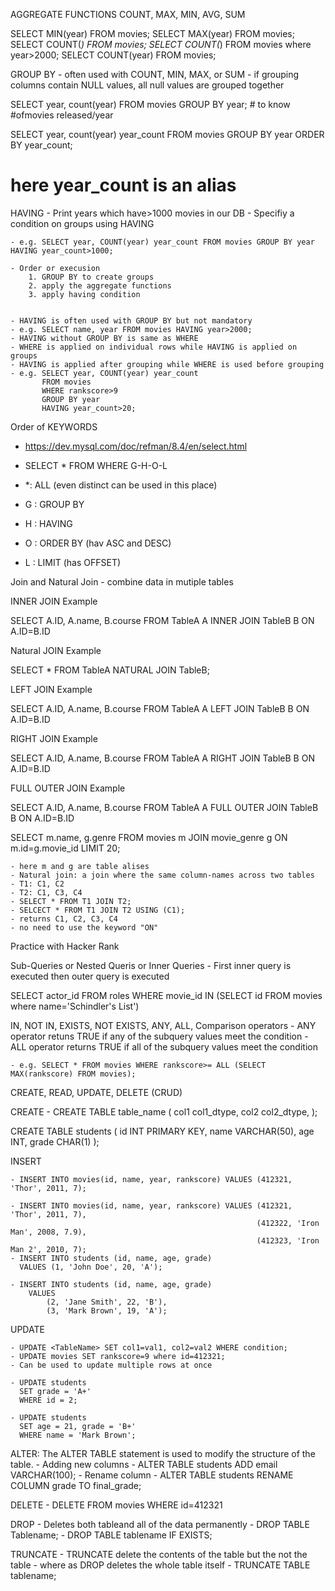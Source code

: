 AGGREGATE FUNCTIONS COUNT, MAX, MIN, AVG, SUM

SELECT MIN(year) FROM movies;
SELECT MAX(year) FROM movies;
SELECT COUNT(*) FROM movies;
SELECT COUNT(*) FROM movies where year>2000;
SELECT COUNT(year) FROM movies;


GROUP BY
    - often used with COUNT, MIN, MAX, or SUM
    - if grouping columns contain NULL values, all null values are grouped together

SELECT year, count(year) FROM movies GROUP BY year; # to know #ofmovies released/year

SELECT year, count(year) year_count FROM movies GROUP BY year ORDER BY year_count;
# here year_count is an alias


HAVING
    - Print years which have>1000 movies in our DB
    - Specifiy a condition on groups using HAVING

    - e.g. SELECT year, COUNT(year) year_count FROM movies GROUP BY year HAVING year_count>1000;

    - Order or execusion
        1. GROUP BY to create groups
        2. apply the aggregate functions
        3. apply having condition


    - HAVING is often used with GROUP BY but not mandatory
    - e.g. SELECT name, year FROM movies HAVING year>2000;
    - HAVING without GROUP BY is same as WHERE
    - WHERE is applied on individual rows while HAVING is applied on groups
    - HAVING is applied after grouping while WHERE is used before grouping
    - e.g. SELECT year, COUNT(year) year_count
           FROM movies
           WHERE rankscore>9
           GROUP BY year
           HAVING year_count>20;

Order of KEYWORDS
 - https://dev.mysql.com/doc/refman/8.4/en/select.html

 - SELECT * FROM WHERE G-H-O-L
 - *: ALL (even distinct can be used in this place)
 - G : GROUP BY
 - H : HAVING
 - O : ORDER BY (hav ASC and DESC)
 - L : LIMIT (has OFFSET)



Join and Natural Join
    - combine data in mutiple tables

INNER JOIN Example

SELECT A.ID, A.name, B.course
FROM TableA A
INNER JOIN TableB B
ON A.ID=B.ID


Natural JOIN Example

SELECT *
FROM TableA
NATURAL JOIN TableB;


LEFT JOIN Example

SELECT A.ID, A.name, B.course
FROM TableA A
LEFT JOIN TableB B
ON A.ID=B.ID

RIGHT JOIN Example

SELECT A.ID, A.name, B.course
FROM TableA A
RIGHT JOIN TableB B
ON A.ID=B.ID

FULL OUTER JOIN Example

SELECT A.ID, A.name, B.course
FROM TableA A
FULL OUTER JOIN TableB B
ON A.ID=B.ID





SELECT m.name, g.genre
FROM movies m
JOIN movie_genre g
ON m.id=g.movie_id
LIMIT 20;

    - here m and g are table alises
    - Natural join: a join where the same column-names across two tables
    - T1: C1, C2
    - T2: C1, C3, C4
    - SELECT * FROM T1 JOIN T2;
    - SELCECT * FROM T1 JOIN T2 USING (C1);
    - returns C1, C2, C3, C4
    - no need to use the keyword "ON"

Practice with Hacker Rank

Sub-Queries or Nested Queris or Inner Queries
    - First inner query is executed then outer query is executed

SELECT actor_id FROM roles WHERE movie_id IN
(SELECT id FROM movies where name='Schindler's List')

IN, NOT IN, EXISTS, NOT EXISTS, ANY, ALL, Comparison operators
    - ANY operator retuns TRUE if any of the subquery values meet the condition
    - ALL operator returns TRUE if all of the subquery values meet the condition

    - e.g. SELECT * FROM movies WHERE rankscore>= ALL (SELECT MAX(rankscore) FROM movies);


CREATE, READ, UPDATE, DELETE (CRUD)

CREATE
    - CREATE TABLE table_name (
    col1 col1_dtype,
    col2 col2_dtype,
    );

CREATE TABLE students (
    id INT PRIMARY KEY,
    name VARCHAR(50),
    age INT,
    grade CHAR(1)
);



INSERT

    - INSERT INTO movies(id, name, year, rankscore) VALUES (412321, 'Thor', 2011, 7);

    - INSERT INTO movies(id, name, year, rankscore) VALUES (412321, 'Thor', 2011, 7),
                                                           (412322, 'Iron Man', 2008, 7.9),
                                                           (412323, 'Iron Man 2', 2010, 7);
    - INSERT INTO students (id, name, age, grade) 
      VALUES (1, 'John Doe', 20, 'A');
      
    - INSERT INTO students (id, name, age, grade) 
        VALUES 
            (2, 'Jane Smith', 22, 'B'),
            (3, 'Mark Brown', 19, 'A');


UPDATE

    - UPDATE <TableName> SET col1=val1, col2=val2 WHERE condition;
    - UPDATE movies SET rankscore=9 where id=412321;
    - Can be used to update multiple rows at once

    - UPDATE students 
      SET grade = 'A+' 
      WHERE id = 2;

    - UPDATE students 
      SET age = 21, grade = 'B+' 
      WHERE name = 'Mark Brown';

ALTER: The ALTER TABLE statement is used to modify the structure of the table.
    - Adding new columns
        - ALTER TABLE students 
          ADD email VARCHAR(100);
    - Rename column
        - ALTER TABLE students 
         RENAME COLUMN grade TO final_grade;



DELETE
    - DELETE FROM movies WHERE id=412321


DROP
    - Deletes both tableand all of the data permanently
    - DROP TABLE Tablename;
    - DROP TABLE tablename IF EXISTS;

TRUNCATE
    - TRUNCATE delete the contents of the table but the not the table
    - where as DROP deletes the whole table itself
    - TRUNCATE TABLE tablename;
